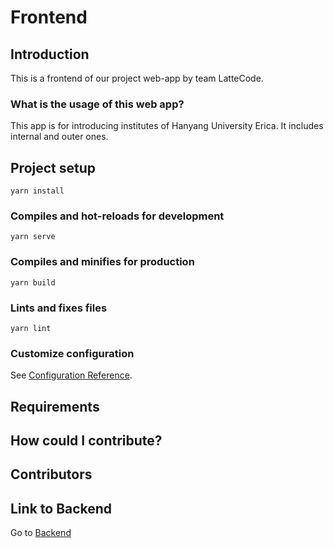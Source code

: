 # Frontend

## Introduction
This is a frontend of our project web-app by team LatteCode.

### What is the usage of this web app?
This app is for introducing institutes of Hanyang University Erica.
It includes internal and outer ones.

## Project setup
```
yarn install
```

### Compiles and hot-reloads for development
```
yarn serve
```

### Compiles and minifies for production
```
yarn build
```

### Lints and fixes files
```
yarn lint
```

### Customize configuration
See [Configuration Reference](https://cli.vuejs.org/config/).

## Requirements

## How could I contribute?

## Contributors

## Link to Backend
Go to [Backend](https://github.com/LatteCode/Backend)
